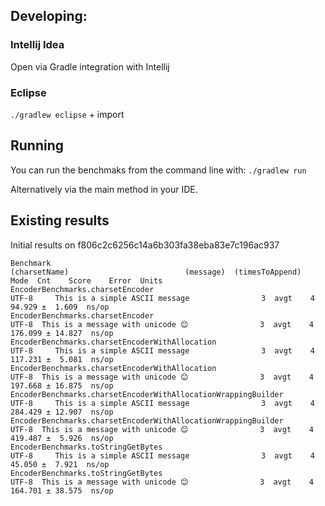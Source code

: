 ## Developing:

### Intellij Idea
Open via Gradle integration with Intellij

### Eclipse
`./gradlew eclipse` + import

## Running

You can run the benchmaks from the command line with:
`./gradlew run`

Alternatively via the main method in your IDE.

## Existing results

Initial results on f806c2c6256c14a6b303fa38eba83e7c196ac937

```
Benchmark                                                      (charsetName)                          (message)  (timesToAppend)  Mode  Cnt    Score    Error  Units
EncoderBenchmarks.charsetEncoder                                       UTF-8     This is a simple ASCII message                3  avgt    4   94.929 ±  1.609  ns/op
EncoderBenchmarks.charsetEncoder                                       UTF-8  This is a message with unicode 😊                3  avgt    4  176.099 ± 14.827  ns/op
EncoderBenchmarks.charsetEncoderWithAllocation                         UTF-8     This is a simple ASCII message                3  avgt    4  117.231 ±  5.081  ns/op
EncoderBenchmarks.charsetEncoderWithAllocation                         UTF-8  This is a message with unicode 😊                3  avgt    4  197.668 ± 16.875  ns/op
EncoderBenchmarks.charsetEncoderWithAllocationWrappingBuilder          UTF-8     This is a simple ASCII message                3  avgt    4  284.429 ± 12.907  ns/op
EncoderBenchmarks.charsetEncoderWithAllocationWrappingBuilder          UTF-8  This is a message with unicode 😊                3  avgt    4  419.487 ±  5.926  ns/op
EncoderBenchmarks.toStringGetBytes                                     UTF-8     This is a simple ASCII message                3  avgt    4   45.050 ±  7.921  ns/op
EncoderBenchmarks.toStringGetBytes                                     UTF-8  This is a message with unicode 😊                3  avgt    4  164.701 ± 38.575  ns/op
```
